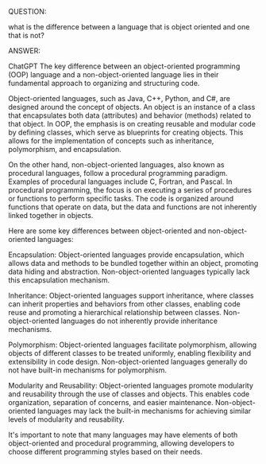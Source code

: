 QUESTION:

what is the difference between a language that is object oriented and one that is not?

ANSWER:

ChatGPT
The key difference between an object-oriented programming (OOP) language and a non-object-oriented language lies in their fundamental approach to organizing and structuring code.

Object-oriented languages, such as Java, C++, Python, and C#, are designed around the concept of objects. An object is an instance of a class that encapsulates both data (attributes) and behavior (methods) related to that object. In OOP, the emphasis is on creating reusable and modular code by defining classes, which serve as blueprints for creating objects. This allows for the implementation of concepts such as inheritance, polymorphism, and encapsulation.

On the other hand, non-object-oriented languages, also known as procedural languages, follow a procedural programming paradigm. Examples of procedural languages include C, Fortran, and Pascal. In procedural programming, the focus is on executing a series of procedures or functions to perform specific tasks. The code is organized around functions that operate on data, but the data and functions are not inherently linked together in objects.

Here are some key differences between object-oriented and non-object-oriented languages:

Encapsulation: Object-oriented languages provide encapsulation, which allows data and methods to be bundled together within an object, promoting data hiding and abstraction. Non-object-oriented languages typically lack this encapsulation mechanism.

Inheritance: Object-oriented languages support inheritance, where classes can inherit properties and behaviors from other classes, enabling code reuse and promoting a hierarchical relationship between classes. Non-object-oriented languages do not inherently provide inheritance mechanisms.

Polymorphism: Object-oriented languages facilitate polymorphism, allowing objects of different classes to be treated uniformly, enabling flexibility and extensibility in code design. Non-object-oriented languages generally do not have built-in mechanisms for polymorphism.

Modularity and Reusability: Object-oriented languages promote modularity and reusability through the use of classes and objects. This enables code organization, separation of concerns, and easier maintenance. Non-object-oriented languages may lack the built-in mechanisms for achieving similar levels of modularity and reusability.

It's important to note that many languages may have elements of both object-oriented and procedural programming, allowing developers to choose different programming styles based on their needs.